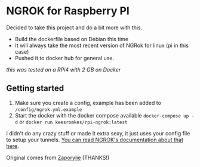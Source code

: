 NGROK for Raspberry PI
=======================

Decided to take this project and do a bit more with this.

- Build the dockerfile based on Debian this time
- It will always take the most recent version of NGRok for linux (pi in this case)
- Pushed it to docker hub for general use.

_this was tested on a RPi4 with 2 GB on Docker_

## Getting started

1. Make sure you create a config, example has been added to ```/config/ngrok.yml.example```
2. Start the docker with the docker compose available ```docker-compose up -d``` or ```docker run keesromkes/rpi-ngrok:latest```

I didn't do any crazy stuff or made it extra sexy, it just uses your config file to setup your tunnels. [You can read NGROK's documentation about that here](https://ngrok.com/docs#config-location).

Original comes from [Zaporylie](https://github.com/zaporylie/docker-rpi-ngrok) (THANKS!)
